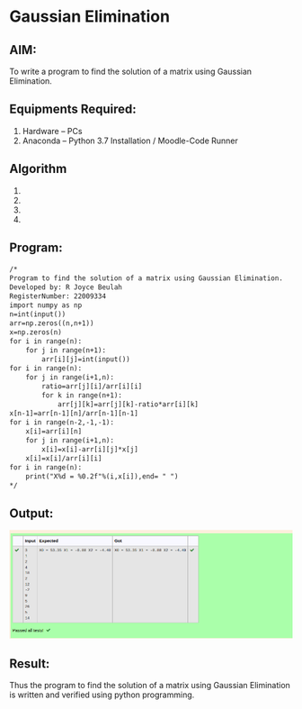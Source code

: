 # Gaussian Elimination

## AIM:
To write a program to find the solution of a matrix using Gaussian Elimination.

## Equipments Required:
1. Hardware – PCs
2. Anaconda – Python 3.7 Installation / Moodle-Code Runner

## Algorithm
1. 
2. 
3. 
4. 

## Program:
```
/*
Program to find the solution of a matrix using Gaussian Elimination.
Developed by: R Joyce Beulah
RegisterNumber: 22009334
import numpy as np
n=int(input())
arr=np.zeros((n,n+1))
x=np.zeros(n)
for i in range(n):
    for j in range(n+1):
        arr[i][j]=int(input())
for i in range(n):
    for j in range(i+1,n):
        ratio=arr[j][i]/arr[i][i]
        for k in range(n+1):
            arr[j][k]=arr[j][k]-ratio*arr[i][k]
x[n-1]=arr[n-1][n]/arr[n-1][n-1]
for i in range(n-2,-1,-1):
    x[i]=arr[i][n]
    for j in range(i+1,n):
        x[i]=x[i]-arr[i][j]*x[j]
    x[i]=x[i]/arr[i][i]
for i in range(n):
    print("X%d = %0.2f"%(i,x[i]),end= " ")
*/
```

## Output:
![gaussian elimination](/gaussian%20out%20.png)


## Result:
Thus the program to find the solution of a matrix using Gaussian Elimination is written and verified using python programming.


